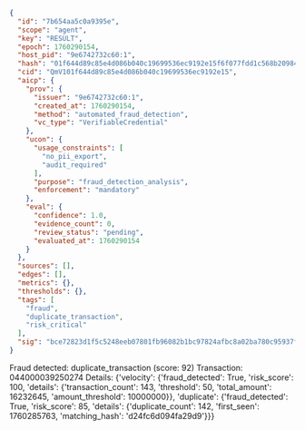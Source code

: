 ```json
{
  "id": "7b654aa5c0a9395e",
  "scope": "agent",
  "key": "RESULT",
  "epoch": 1760290154,
  "host_pid": "9e6742732c60:1",
  "hash": "01f644d89c85e4d086b040c19699536ec9192e15f6f077fdd1c568b20984b5c5",
  "cid": "QmV101f644d89c85e4d086b040c19699536ec9192e15",
  "aicp": {
    "prov": {
      "issuer": "9e6742732c60:1",
      "created_at": 1760290154,
      "method": "automated_fraud_detection",
      "vc_type": "VerifiableCredential"
    },
    "ucon": {
      "usage_constraints": [
        "no_pii_export",
        "audit_required"
      ],
      "purpose": "fraud_detection_analysis",
      "enforcement": "mandatory"
    },
    "eval": {
      "confidence": 1.0,
      "evidence_count": 0,
      "review_status": "pending",
      "evaluated_at": 1760290154
    }
  },
  "sources": [],
  "edges": [],
  "metrics": {},
  "thresholds": {},
  "tags": [
    "fraud",
    "duplicate_transaction",
    "risk_critical"
  ],
  "sig": "bce72823d1f5c5248eeb07801fb96082b1bc97824afbc8a02ba780c95937f34a"
}
```

Fraud detected: duplicate_transaction (score: 92)
Transaction: 044000039250274
Details: {'velocity': {'fraud_detected': True, 'risk_score': 100, 'details': {'transaction_count': 143, 'threshold': 50, 'total_amount': 16232645, 'amount_threshold': 10000000}}, 'duplicate': {'fraud_detected': True, 'risk_score': 85, 'details': {'duplicate_count': 142, 'first_seen': 1760285763, 'matching_hash': 'd24fc6d094fa29d9'}}}